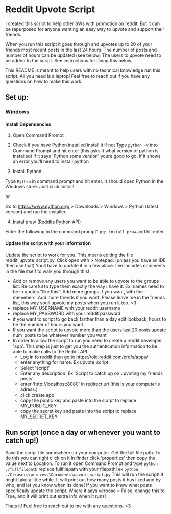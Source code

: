 # Reddit Upvote Script
I created this script to help other SWs with promotion on reddit. But it can be repurposed for anyone wanting an easy way to upvote and support their friends.

When you run this script it goes through and upvotes up to 20 of your friends most recent posts in the last 24 hours.
The number of posts and number of hours can be updated (see below)
The users to upvote need to be added to the script. See instructions for doing this below.

This README is meant to help users with no technical knowledge run this script. All you need is a laptop! Feel free to reach out if you have any questions on how to make this work.


## Set up:

### Windows
#### Install Dependencies
1. Open Command Prompt
2. Check if you have Python installed install it if not
Type `python -V` into Command Prompt and hit enter (this asks it what version of python is installed)
if it says 'Python some version' youre good to go. If it shows an error you'll need to install python

3. Install Python:

 Type `Python` in command prompt and hit enter. It should open Python in the Windows store. Just click install!

 or

 Go to https://www.python.org/ > Downloads > Windows > Python (latest version) and run the installer.

4. Instal praw (Reddits Python API)

 Enter the following in the command prompt" `pip install praw` and hit enter

#### Update the script with your information

 Update the script to work for you. This means editing the file reddit_upvote_script.py. Click open with > Notepad. (unless you have an IDE then use that) Youll have to update it in a few place. I've includes comments in the file itself to walk you through this!
* Add or remove any users you want to be able to upvote to the groups list. Be careful to type them exactly the way I have it. Ex. names need to be in quotes "like this". Add more groups if you want, with the memebers.
Add more friends if you want. Please leave me in the friends list, this way youll upvote my posts when you run it too. <3
* replace MY_USERNAME with your reddit username
* replace MY_PASSWORD with your reddit password
* if you want to script to go back farther than a day edit lookback_hours to be the number of hours you want
* If you want the script to upvote more than the users last 20 posts update num_posts to be whatever number you want
* In order to allow the script to run you need to create a reddit developer 'app'. This step is just to get you the authentication information to be able to make calls to the Reddit API.
  * Log in to reddit then go to https://old.reddit.com/prefs/apps/
  * enter anything for name. Ex upvote_script
  * Select 'script'
  * Enter any description. Ex 'Script to catch up on upvoting my friends posts'
  * enter 'http://localhost:8080' in redirect uri (this is your computer's adress.)
  * click create app
  * copy the public key and paste into the script to replace MY_PUBLIC_KEY
  * copy the secret key and paste into the script to replace MY_SECRET_KEY

## Run script (once a day or whenever you want to catch up!)
Save the script file somewhere on your computer. Get the full file path. To do this you can right click on it in finder click 'properties' then copy the value next to Location. To run it open Command Prompt and type
`python ./fullfilepath` replace fullfilepath with your filepath!
ex `python ./C:\users\princess\Documents\upvote_script.py`
This will run the script! It might take a little while. It will print out how many posts it has liked and by who, and let you know when its done!
If you want to know what posts specifically update the script. Where it says verbose = False, change this to True, and it will print out extra info when it runs!

Thats it! Feel free to reach out to me with any questions. <3
